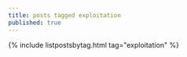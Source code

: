 ```yaml
---
title: posts tagged exploitation
published: true
---
```


{% include listpostsbytag.html tag="exploitation" %}